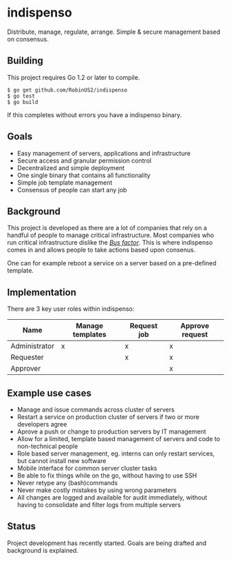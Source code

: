 indispenso
========

Distribute, manage, regulate, arrange. Simple &amp; secure management based on consensus.

## Building
This project requires Go 1.2 or later to compile. 

	$ go get github.com/RobinUS2/indispenso
	$ go test
	$ go build

If this completes without errors you have a indispenso binary.

## Goals
- Easy management of servers, applications and infrastructure
- Secure access and granular permission control
- Decentralized and simple deployment
- One single binary that contains all functionality
- Simple job template management
- Consensus of people can start any job

## Background
This project is developed as there are a lot of companies that rely on a handful of people to manage critical infrastructure.
Most companies who run critical infrastructure dislike the [_Bus factor_](http://en.wikipedia.org/wiki/Bus_factor).
This is where indispenso comes in and allows people to take actions based upon consenus. 

One can for example reboot a service on a server based on a pre-defined template.

## Implementation
There are 3 key user roles within indispenso:

| Name | Manage templates | Request job | Approve request |
|------|------------------|-------------|-----------------|
| Administrator | x | x | x |
| Requester |  | x | x |
| Approver |  |  | x |

## Example use cases
- Manage and issue commands across cluster of servers
- Restart a service on production cluster of servers if two or more developers agree
- Aprove a push or change to production servers by IT management
- Allow for a limited, template based management of servers and code to non-technical people
- Role based server management, eg. interns can only restart services, but cannot install new software
- Mobile interface for common server cluster tasks
- Be able to fix things while on the go, without having to use SSH
- Never retype any (bash)commands
- Never make costly mistakes by using wrong parameters
- All changes are logged and available for audit immediately, without having to consolidate and filter logs from multiple servers

## Status
Project development has recently started. Goals are being drafted and background is explained.
